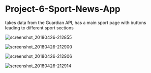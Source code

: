# Project-6-Sport-News-App
takes data from the Guardian API, has a main sport page with buttons leading to different sport sections

![screenshot_20180426-212855](https://user-images.githubusercontent.com/33417968/39325757-ad62793e-499b-11e8-9f5b-c5414ee138ab.png)

![screenshot_20180426-212900](https://user-images.githubusercontent.com/33417968/39325760-b049d9ee-499b-11e8-9441-c70b8757d726.png)

![screenshot_20180426-212906](https://user-images.githubusercontent.com/33417968/39325767-b35bba58-499b-11e8-8284-22f680e69aba.png)

![screenshot_20180426-212914](https://user-images.githubusercontent.com/33417968/39325772-b62bb756-499b-11e8-9546-7407889f6185.png)
